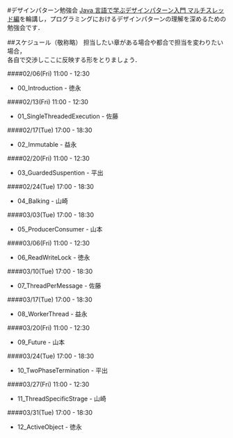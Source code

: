 #デザインパターン勉強会
[Java 言語で学ぶデザインパターン入門 マルチスレッド編](http://www.amazon.co.jp/dp/4797331623/ref=pd_lpo_sbs_dp_ss_3?pf_rd_p=187205609&pf_rd_s=lpo-top-stripe&pf_rd_t=201&pf_rd_i=4797327030&pf_rd_m=AN1VRQENFRJN5&pf_rd_r=1J6FACSRE4X7215VT8RY)を輪講し，プログラミングにおけるデザインパターンの理解を深めるための勉強会です．

##スケジュール（敬称略）
担当したい章がある場合や都合で担当を変わりたい場合，  
各自で交渉しここに反映する形をとりましょう．

####02/06(Fri) 11:00 - 12:30
* 00_Introduction - 徳永

####02/13(Fri) 11:00 - 12:30
* 01_SingleThreadedExecution - 佐藤

####02/17(Tue) 17:00 - 18:30
* 02_Immutable - 益永

####02/20(Fri) 11:00 - 12:30
* 03_GuardedSuspention - 平出

####02/24(Tue) 17:00 - 18:30
* 04_Balking - 山崎

####03/03(Tue) 17:00 - 18:30
* 05_ProducerConsumer - 山本

####03/06(Fri) 11:00 - 12:30
* 06_ReadWriteLock - 徳永

####03/10(Tue) 17:00 - 18:30
* 07_ThreadPerMessage - 佐藤

####03/17(Tue) 17:00 - 18:30
* 08_WorkerThread - 益永

####03/20(Fri) 11:00 - 12:30
* 09_Future - 山本

####03/24(Tue) 17:00 - 18:30
* 10_TwoPhaseTermination - 平出

####03/27(Fri) 11:00 - 12:30
* 11_ThreadSpecificStrage - 山崎

####03/31(Tue) 17:00 - 18:30
* 12_ActiveObject - 徳永
